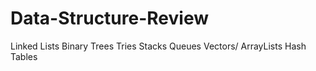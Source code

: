 # Data-Structure-Review

Linked Lists
Binary Trees
Tries 
Stacks
Queues
Vectors/ ArrayLists
Hash Tables
